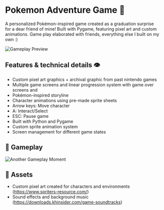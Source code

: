 # Pokemon Adventure Game 👾

A personalized Pokémon-inspired game created as a graduation surprise for a dear friend of mine! Built with Pygame, featuring pixel art and custom animations.
Game play elaborated with friends, everything else I built on my own :)

![Gameplay Preview](path/to/your/gameplay.gif)

## Features & technical details 👁️
- Custom pixel art graphics + archival graphic from past nintendo games
- Multiple game screens and linear progression system with game over screens and 
- Pokémon-inspired storyline
- Character animations using pre-made sprite sheets
- Arrow keys: Move character
- A: Interact/Select
- ESC: Pause game
- Built with Python and Pygame
- Custom sprite animation system
- Screen management for different game states

## 🎥 Gameplay
![Another Gameplay Moment](path/to/second/gameplay.gif)


## 🎨 Assets
- Custom pixel art created for characters and environments (https://www.spriters-resource.com/)
- Sound effects and background music (https://downloads.khinsider.com/game-soundtracks)


